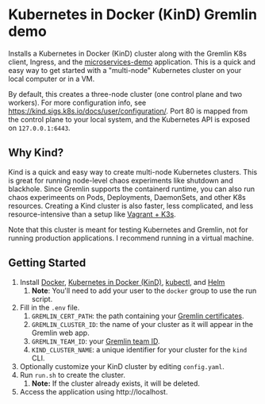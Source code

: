 # Kubernetes in Docker (KinD) Gremlin demo

Installs a Kubernetes in Docker (KinD) cluster along with the Gremlin K8s client, Ingress, and the [microservices-demo](https://github.com/GoogleCloudPlatform/microservices-demo) application. This is a quick and easy way to get started with a "multi-node" Kubernetes cluster on your local computer or in a VM.

By default, this creates a three-node cluster (one control plane and two workers). For more configuration info, see https://kind.sigs.k8s.io/docs/user/configuration/. Port 80 is mapped from the control plane to your local system, and the Kubernetes API is exposed on `127.0.0.1:6443`.

## Why Kind?

Kind is a quick and easy way to create multi-node Kubernetes clusters. This is great for running node-level chaos experiments like shutdown and blackhole. Since Gremlin supports the containerd runtime, you can also run chaos experimeents on Pods, Deployments, DaemonSets, and other K8s resources. Creating a Kind cluster is also faster, less complicated, and less resource-intensive than a setup like [Vagrant + K3s](https://github.com/8bitbuddhist/k3s-gremlin-demo).

Note that this cluster is meant for testing Kubernetes and Gremlin, not for running production applications. I recommend running in a virtual machine.

## Getting Started

1. Install [Docker](https://docs.docker.com/install/), [Kubernetes in Docker (KinD)](https://kind.sigs.k8s.io/), [kubectl](https://kubernetes.io/docs/tasks/tools/install-kubectl/), and [Helm](https://helm.sh/docs/intro/install/)
	1. **Note**: You'll need to add your user to the `docker` group to use the run script.
2. Fill in the `.env` file.
	1. `GREMLIN_CERT_PATH`: the path containing your [Gremlin certificates](https://www.gremlin.com/docs/infrastructure-layer/authentication/#signature-based-authentication).
	2. `GREMLIN_CLUSTER_ID`: the name of your cluster as it will appear in the Gremlin web app.
	3. `GREMLIN_TEAM_ID`: your [Gremlin team ID](https://app.gremlin.com/settings/teams).
	4. `KIND_CLUSTER_NAME`: a unique identifier for your cluster for the `kind` CLI.
3. Optionally customize your KinD cluster by editing `config.yaml`.
4. Run `run.sh` to create the cluster.
	1. **Note:** If the cluster already exists, it will be deleted.
5. Access the application using http://localhost.